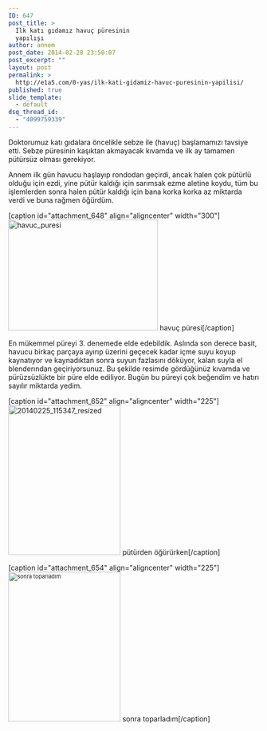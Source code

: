 ```yaml
---
ID: 647
post_title: >
  İlk katı gıdamız havuç püresinin
  yapılışı
author: annem
post_date: 2014-02-28 23:50:07
post_excerpt: ""
layout: post
permalink: >
  http://e1a5.com/0-yas/ilk-kati-gidamiz-havuc-puresinin-yapilisi/
published: true
slide_template:
  - default
dsq_thread_id:
  - "4099759339"
---
```

Doktorumuz katı gıdalara öncelikle sebze ile (havuç) başlamamızı tavsiye etti. Sebze püresinin kaşıktan akmayacak kıvamda ve ilk ay tamamen pütürsüz olması gerekiyor.

Annem ilk gün havucu haşlayıp rondodan geçirdi, ancak halen çok pütürlü olduğu için ezdi, yine pütür kaldığı için sarımsak ezme aletine koydu, tüm bu işlemlerden sonra halen pütür kaldığı için bana korka korka az miktarda verdi ve buna rağmen öğürdüm.

[caption id="attachment_648" align="aligncenter" width="300"]<a href="http://e1a5.com/wp-content/uploads/2014/02/havuc_puresi.jpg"><img class="wp-image-648 size-medium" src="http://e1a5.com/wp-content/uploads/2014/02/havuc_puresi-300x222.jpg" alt="havuc_puresi" width="300" height="222" /></a> havuç püresi[/caption]

En mükemmel püreyi 3. denemede elde edebildik. Aslında son derece basit, havucu birkaç parçaya ayırıp üzerini geçecek kadar içme suyu koyup kaynatıyor ve kaynadıktan sonra suyun fazlasını döküyor, kalan suyla el blenderından geçiriyorsunuz. Bu şekilde resimde gördüğünüz kıvamda ve pürüzsüzlükte bir püre elde ediliyor. Bugün bu püreyi çok beğendim ve hatırı sayılır miktarda yedim.

[caption id="attachment_652" align="aligncenter" width="225"]<a href="http://e1a5.com/wp-content/uploads/2014/02/20140225_115347_resized.jpg"><img class="wp-image-652 size-medium" src="http://e1a5.com/wp-content/uploads/2014/02/20140225_115347_resized-225x300.jpg" alt="20140225_115347_resized" width="225" height="300" /></a> pütürden öğürürken[/caption]

[caption id="attachment_654" align="aligncenter" width="225"]<a style="font-size: 11px;" href="http://e1a5.com/wp-content/uploads/2014/02/20140225_115344_resized.jpg"><img class="  wp-image-654 size-medium" src="http://e1a5.com/wp-content/uploads/2014/02/20140225_115344_resized-225x300.jpg" alt="sonra toparladım" width="225" height="300" /></a> sonra toparladım[/caption]